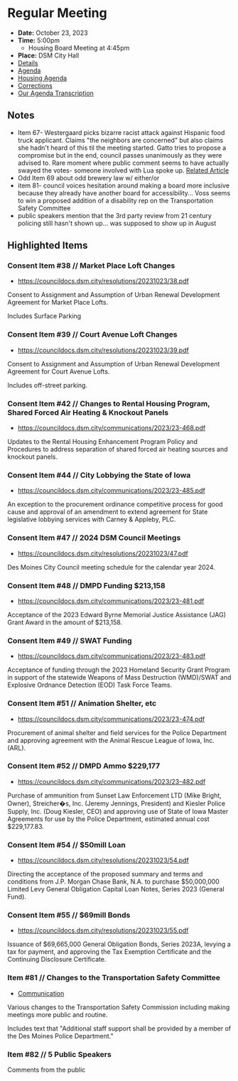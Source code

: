 # Regular Meeting

- **Date:** October 23, 2023
- **Time:** 5:00pm
    - Housing Board Meeting at 4:45pm
- **Place:** DSM City Hall
- [Details](https://www.dsm.city/citycouncil_detail_T60_R2494.php)
- [Agenda](https://councildocs.dsm.city/agendas/ag20231023.pdf)
- [Housing Agenda](https://councildocs.dsm.city/agendas/mg20231023.pdf)
- [Corrections](https://councildocs.dsm.city/corrections/20231023%20CAP.pdf)
- [Our Agenda Transcription](#/view/agenda~2023~transcription~10-23_RM)

## Notes

- Item 67- Westergaard picks bizarre racist attack against Hispanic food truck applicant. Claims "the neighbors are concerned" but 
also claims she hadn't heard of this til the meeting started.
Gatto tries to propose a compromise but in the end, council passes unanimously as they were advised to.
Rare moment where public comment seems to have actually swayed the votes- someone involved with Lua spoke up. [Related Article](https://www.desmoinesregister.com/story/news/local/des-moines/2023/10/27/des-moines-taco-truck-gets-ok-to-open-amid-tense-city-council-exchange-el-michoacano-taqueria/71296728007/)
- Odd Item 69 about odd brewery law w/ either/or
- item 81- council voices hesitation around making a board more inclusive because they already have another board for accessibility... Voss seems to win a proposed addition of a disability rep on the Transportation Safety Committee
- public speakers mention that the 3rd party review from 21 century policing still hasn't shown up... was supposed to show up in August


## Highlighted Items

### Consent Item #38 // Market Place Loft Changes

- https://councildocs.dsm.city/resolutions/20231023/38.pdf

Consent to Assignment and Assumption of Urban Renewal Development Agreement for Market Place Lofts. 

Includes Surface Parking

### Consent Item #39 // Court Avenue Loft Changes

- https://councildocs.dsm.city/resolutions/20231023/39.pdf

Consent to Assignment and Assumption of Urban Renewal Development Agreement for Court Avenue Lofts. 

Includes off-street parking.

### Consent Item #42 // Changes to Rental Housing Program, Shared Forced Air Heating & Knockout Panels

- https://councildocs.dsm.city/communications/2023/23-468.pdf

Updates to the Rental Housing Enhancement Program Policy and Procedures to address separation of shared forced air heating sources and knockout panels. 

### Consent Item #44 // City Lobbying the State of Iowa

- https://councildocs.dsm.city/communications/2023/23-485.pdf

An exception to the procurement ordinance competitive process for good cause and approval of an amendment to extend agreement for State legislative lobbying services with Carney & Appleby, PLC. 

### Consent Item #47 // 2024 DSM Council Meetings

- https://councildocs.dsm.city/resolutions/20231023/47.pdf

Des Moines City Council meeting schedule for the calendar year 2024.

### Consent Item #48 // DMPD Funding $213,158

- https://councildocs.dsm.city/communications/2023/23-481.pdf

Acceptance of the 2023 Edward Byrne Memorial Justice Assistance (JAG) Grant Award in the amount of $213,158. 

### Consent Item #49 // SWAT Funding

- https://councildocs.dsm.city/communications/2023/23-483.pdf

Acceptance of funding through the 2023 Homeland Security Grant Program in support of the statewide Weapons of Mass Destruction (WMD)/SWAT and Explosive Ordnance Detection (EOD) Task Force Teams. 

### Consent Item #51 // Animation Shelter, etc

- https://councildocs.dsm.city/communications/2023/23-474.pdf

Procurement of animal shelter and field services for the Police Department and approving agreement with the Animal Rescue League of Iowa, Inc. (ARL). 

### Consent Item #52 // DMPD Ammo $229,177

- https://councildocs.dsm.city/communications/2023/23-482.pdf

Purchase of ammunition from Sunset Law Enforcement LTD (Mike Bright, Owner), Streicher�s, Inc. (Jeremy Jennings, President) and Kiesler Police Supply, Inc. (Doug Kiesler, CEO) and approving use of State of Iowa Master Agreements for use by the Police Department, estimated annual cost $229,177.83. 

### Consent Item #54 // $50mill Loan

- https://councildocs.dsm.city/resolutions/20231023/54.pdf

Directing the acceptance of the proposed summary and terms and conditions from J.P. Morgan Chase Bank, N.A. to purchase $50,000,000 Limited Levy General Obligation Capital Loan Notes, Series 2023 (General Fund). 

### Consent Item #55 // $69mill Bonds

- https://councildocs.dsm.city/resolutions/20231023/55.pdf

Issuance of $69,665,000 General Obligation Bonds, Series 2023A, levying a tax for payment, and approving the Tax Exemption Certificate and the Continuing Disclosure Certificate. 

### Item #81 // Changes to the Transportation Safety Committee

- [Communication](https://councildocs.dsm.city/communications/2023/23-452.pdf)

Various changes to the Transportation Safety Commission including making meetings more public and routine.

Includes text that "Additional staff support shall be provided by a member of the Des Moines Police Department."

### Item #82 // 5 Public Speakers

Comments from the public

